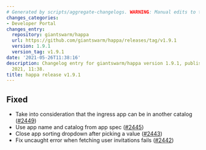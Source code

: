 ```yaml
---
# Generated by scripts/aggregate-changelogs. WARNING: Manual edits to this files will be overwritten.
changes_categories:
- Developer Portal
changes_entry:
  repository: giantswarm/happa
  url: https://github.com/giantswarm/happa/releases/tag/v1.9.1
  version: 1.9.1
  version_tag: v1.9.1
date: '2021-05-26T11:38:16'
description: Changelog entry for giantswarm/happa version 1.9.1, published on 26 May
  2021, 11:38.
title: happa release v1.9.1
---
```


## Fixed

- Take into consideration that the ingress app can be in another catalog ([#2449](https://github.com/giantswarm/happa/pull/2449))
- Use app name and catalog from app spec ([#2445](https://github.com/giantswarm/happa/pull/2445))
- Close app sorting dropdown after picking a value ([#2443](https://github.com/giantswarm/happa/pull/2443))
- Fix uncaught error when fetching user invitations fails ([#2442](https://github.com/giantswarm/happa/pull/2442))

